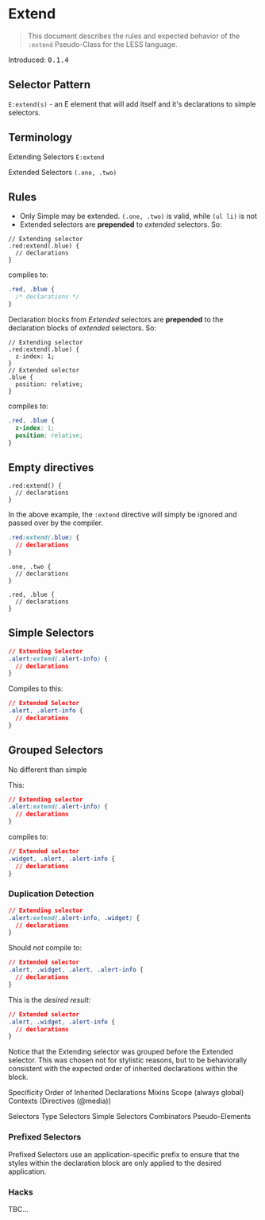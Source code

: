 # Extend

> This document describes the rules and expected behavior of the `:extend` Pseudo-Class for the LESS language.

Introduced: <kbd>0.1.4</kbd>

## Selector Pattern

`E:extend(s)` - an E element that will add itself and it's declarations to simple selectors.

## Terminology

Extending Selectors
`E:extend`

Extended Selectors
`(.one, .two)`


## Rules

* Only Simple may be extended. `(.one, .two)` is valid, while `(ul li)` is not
* Extended selectors are **prepended** to _extended_ selectors. So:

```less
// Extending selector
.red:extend(.blue) {
  // declarations
}
```
compiles to:

```css
.red, .blue {
  /* declarations */
}
```

Declaration blocks from _Extended_ selectors are **prepended** to the declaration blocks of _extended_ selectors. So:

```less
// Extending selector
.red:extend(.blue) {
  z-index: 1;
}
// Extended selector
.blue {
  position: relative;
}
```
compiles to:

```css
.red, .blue {
  z-index: 1;
  position: relative;
}
```


## Empty directives

```less
.red:extend() {
  // declarations
}
```
In the above example, the `:extend` directive will simply be ignored and passed over by the compiler.


```css
.red:extend(.blue) {
  // declarations
}
```


```
.one, .two {
  // declarations
}
```


```
.red, .blue {
  // declarations
}
```

## Simple Selectors


```css
// Extending Selector
.alert:extend(.alert-info) {
  // declarations
}
```
Compiles to this:

```css
// Extended Selector
.alert, .alert-info {
  // declarations
}
```

## Grouped Selectors

No different than simple

This:

```css
// Extending selector
.alert:extend(.alert-info) {
  // declarations
}
```

compiles to:

```css
// Extended selector
.widget, .alert, .alert-info {
  // declarations
}
```

### Duplication Detection

```css
// Extending selector
.alert:extend(.alert-info, .widget) {
  // declarations
}
```

Should _not_ compile to:

```css
// Extended selector
.alert, .widget, .alert, .alert-info {
  // declarations
}
```

This is the _desired result:_

```css
// Extended selector
.alert, .widget, .alert-info {
  // declarations
}
```

Notice that the Extending selector was grouped before the Extended selector. This was chosen not for stylistic reasons, but to be behaviorally consistent with the expected order of inherited declarations within the block.


Specificity
Order of Inherited Declarations
Mixins
Scope (always global)
Contexts (Directives (@media))


Selectors
  Type Selectors
  Simple Selectors
Combinators
Pseudo-Elements


### Prefixed Selectors
Prefixed Selectors use an application-specific prefix to ensure that the styles within the declaration block are only applied to the desired application.


### Hacks

TBC...